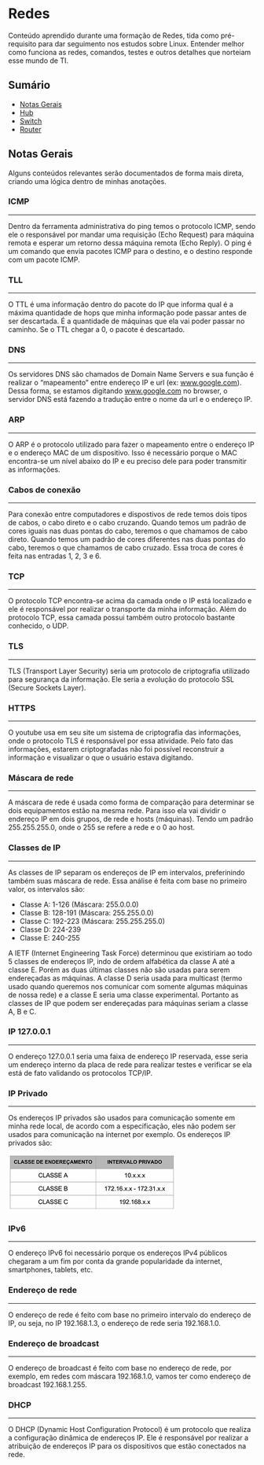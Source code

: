 # Redes

Conteúdo aprendido durante uma formação de Redes, tida como pré-requisito para dar seguimento nos estudos sobre Linux. Entender melhor como funciona as redes, comandos, testes e outros detalhes que norteiam esse mundo de TI.

## Sumário

- [Notas Gerais](#notas-gerais)
- [Hub](/docs/001-hub/)
- [Switch](/docs/002-switch/)
- [Router](/docs/003-router/)

## Notas Gerais

Alguns conteúdos relevantes serão documentados de forma mais direta, criando uma lógica dentro de minhas anotações.

### ICMP
---
Dentro da ferramenta administrativa do ping temos o protocolo ICMP, sendo ele o responsável por mandar uma requisição (Echo Request) para máquina remota e esperar um retorno dessa máquina remota (Echo Reply). O ping é um comando que envia pacotes ICMP para o destino, e o destino responde com um pacote ICMP.

### TLL
---
O TTL é uma informação dentro do pacote do IP que informa qual é a máxima quantidade de hops que minha informação pode passar antes de ser descartada. É a quantidade de máquinas que ela vai poder passar no caminho. Se o TTL chegar a 0, o pacote é descartado.

### DNS
---
Os servidores DNS são chamados de Domain Name Servers e sua função é realizar o “mapeamento” entre endereço IP e url (ex: www.google.com). Dessa forma, se estamos digitando www.google.com no browser, o servidor DNS está fazendo a tradução entre o nome da url e o endereço IP.

### ARP
--- 
O ARP é o protocolo utilizado para fazer o mapeamento entre o endereço IP e o endereço MAC de um dispositivo. Isso é necessário porque o MAC encontra-se um nível abaixo do IP e eu preciso dele para poder transmitir as informações.

### Cabos de conexão
---
Para conexão entre computadores e dispostivos de rede temos dois tipos de cabos, o cabo direto e o cabo cruzando. Quando temos um padrão de cores iguais nas duas pontas do cabo, teremos o que chamamos de cabo direto. Quando temos um padrão de cores diferentes nas duas pontas do cabo, teremos o que chamamos de cabo cruzado. Essa troca de cores é feita nas entradas 1, 2, 3 e 6.

### TCP
---
O protocolo TCP encontra-se acima da camada onde o IP está localizado e ele é responsável por realizar o transporte da minha informação. Além do protocolo TCP, essa camada possui também outro protocolo bastante conhecido, o UDP.

### TLS
---
TLS (Transport Layer Security) seria um protocolo de criptografia utilizado para segurança da informação. Ele seria a evolução do protocolo SSL (Secure Sockets Layer).

### HTTPS
---
O youtube usa em seu site um sistema de criptografia das informações, onde o protocolo TLS é responsável por essa atividade. Pelo fato das informações, estarem criptografadas não foi possível reconstruir a informação e visualizar o que o usuário estava digitando.

### Máscara de rede
---
A máscara de rede é usada como forma de comparação para determinar se dois equipamentos estão na mesma rede. Para isso ela vai dividir o endereço IP em dois grupos, de rede e hosts (máquinas). Tendo um padrão 255.255.255.0, onde o 255 se refere a rede e o 0 ao host.

### Classes de IP
---
As classes de IP separam os endereços de IP em intervalos, preferinindo também suas máscara de rede. Essa análise é feita com base no primeiro valor, os intervalos são:
 
- Classe A: 1-126 (Máscara: 255.0.0.0)
- Classe B: 128-191 (Máscara: 255.255.0.0)
- Classe C: 192-223 (Máscara: 255.255.255.0)
- Classe D: 224-239
- Classe E: 240-255

A IETF (Internet Engineering Task Force) determinou que existiriam ao todo 5 classes de endereços IP, indo de ordem alfabética da classe A até a classe E. Porém as duas últimas classes não são usadas para serem endereçadas as máquinas. A classe D seria usada para multicast (termo usado quando queremos nos comunicar com somente algumas máquinas de nossa rede) e a classe E seria uma classe experimental. Portanto as classes de IP que podem ser endereçadas para máquinas seriam a classe A, B e C.


### IP 127.0.0.1
---
O endereço 127.0.0.1 seria uma faixa de endereço IP reservada, esse seria um endereço interno da placa de rede para realizar testes e verificar se ela está de fato validando os protocolos TCP/IP.

### IP Privado
---
Os endereços IP privados são usados para comunicação somente em minha rede local, de acordo com a especificação, eles não podem ser usados para comunicação na internet por exemplo. Os endereços IP privados são:

![ip privado](/assets/ip-privado.png)

### IPv6
---
O endereço IPv6 foi necessário porque os endereços IPv4 públicos chegaram a um fim por conta da grande popularidade da internet, smartphones, tablets, etc.

### Endereço de rede
---
O endereço de rede é feito com base no primeiro intervalo do endereço de IP, ou seja, no IP 192.168.1.3, o endereço de rede seria 192.168.1.0.

### Endereço de broadcast
---
O endereço de broadcast é feito com base no endereço de rede, por exemplo, em redes com máscara 192.168.1.0, vamos ter como endereço de broadcast 192.168.1.255.

### DHCP
---
O DHCP (Dynamic Host Configuration Protocol) é um protocolo que realiza a configuração dinâmica de endereços IP. Ele é responsável por realizar a atribuição de endereços IP para os dispositivos que estão conectados na rede.
